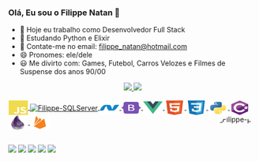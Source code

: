 ### Olá, Eu sou o Filippe Natan 👋

- 🔭 Hoje eu trabalho como Desenvolvedor Full Stack 
- 🌱 Estudando Python e Elixir
- 💬 Contate-me no email: filippe_natan@hotmail.com
- 😄 Pronomes: ele/dele
- 😃 Me divirto com: Games, Futebol, Carros Velozes e Filmes de Suspense dos anos 90/00

<div align="center">
  <a href="https://www.linkedin.com/in/filippe-xavier/">
  <img height="150em" src="https://github-readme-stats.vercel.app/api?username=FilippeNatan&show_icons=true&theme=dracula&include_all_commits=true&count_private=true"/>
  <img height="150em" src="https://github-readme-stats.vercel.app/api/top-langs/?username=FilippeNatan&layout=compact&langs_count=7&theme=dracula"/>
</div>
<div style="display: inline_block"><br>
  <img align="center" alt="Filippe-Js" height="30" width="40" src="https://raw.githubusercontent.com/devicons/devicon/master/icons/javascript/javascript-plain.svg">
  <img align="center" alt="Filippe-SQLServer" height="30" width="40" src="https://img.shields.io/badge/Microsoft_SQL_Server-CC2927?style=for-the-badge&logo=microsoft-sql-server&logoColor=white">
  <img align="center" alt="Filippe-Dot-Net" height="30" width="40" src="https://raw.githubusercontent.com/devicons/devicon/master/icons/dot-net/dot-net-plain.svg">
  <img align="center" alt="Filippe-Bootstrap" height="30" width="40" src="https://raw.githubusercontent.com/devicons/devicon/master/icons/bootstrap/bootstrap-plain.svg">
  <img align="center" alt="Filippe-VueJs" height="30" width="40" src="https://raw.githubusercontent.com/devicons/devicon/master/icons/vuejs/vuejs-original.svg">
  <img align="center" alt="Filippe-HTML" height="30" width="40" src="https://raw.githubusercontent.com/devicons/devicon/master/icons/html5/html5-original.svg">
  <img align="center" alt="Filippe-CSS" height="30" width="40" src="https://raw.githubusercontent.com/devicons/devicon/master/icons/css3/css3-original.svg">
  <img align="center" alt="Filippe-Python" height="30" width="40" src="https://raw.githubusercontent.com/devicons/devicon/master/icons/python/python-original.svg">
  <img align="center" alt="Filippe-Csharp" height="30" width="40" src="https://raw.githubusercontent.com/devicons/devicon/master/icons/csharp/csharp-original.svg">
  <img align="center" alt="Filippe-Elixir" height="30" width="40" src="https://raw.githubusercontent.com/devicons/devicon/master/icons/elixir/elixir-original.svg">
  <img align="center" alt="Filippe-Firebase" height="30" width="40" src="https://raw.githubusercontent.com/devicons/devicon/master/icons/firebase/firebase-plain.svg">
  <img align="right" alt="Filippe-pic" height="150" style="border-radius:50px;" src="https://pa1.narvii.com/6506/eff54702060005e6ee62ea7206a02ca3dac14c92_hq.gif">
</div>
  
##

<div> 
  <a href="https://instagram.com/filippexavi" target="_blank"><img src="https://img.shields.io/badge/-Instagram-%23E4405F?style=for-the-badge&logo=instagram&logoColor=white" target="_blank"></a>
  <a href="https://www.linkedin.com/in/filippe-xavier" target="_blank"><img src="https://img.shields.io/badge/-LinkedIn-%230077B5?style=for-the-badge&logo=linkedin&logoColor=white" target="_blank"></a> 
  <a href = "mailto:filippeuna@gmail.com"><img src="https://img.shields.io/badge/Gmail-D14836?style=for-the-badge&logo=gmail&logoColor=white" target="_blank"></a>
  <a href = "mailto:filippe_natan@hotmail.com"><img src="https://img.shields.io/badge/-Hotmail-%23333?style=for-the-badge&logo=gmail&logoColor=white" target="_blank"></a>
  <a href = "https://wa.me/5531996321105"><img src="https://img.shields.io/badge/WhatsApp-25D366?style=for-the-badge&logo=whatsapp&logoColor=white" target="_blank"></a>
  
  
 
  <!--![Snake animation](https://github.com/FilippeNatan/FilippeNatan/blob/output/github-contribution-grid-snake.svg)-->
 
</div>
